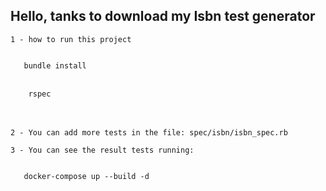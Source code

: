 ## Hello, tanks to download my Isbn test generator

```
1 - how to run this project
``` 
<code>
   bundle install
</code><br>
<code>
    rspec
</code><br/><br/>

```
2 - You can add more tests in the file: spec/isbn/isbn_spec.rb
``` 

```
3 - You can see the result tests running:
``` 
<code>
   docker-compose up --build -d
</code>

